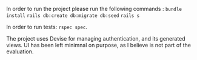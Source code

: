 In order to run the project please run the following commands :
`bundle install`
`rails db:create db:migrate db:seed`
`rails s`

In order to run tests: `rspec spec`.


The project uses Devise for managing authentication, and its generated views.
UI has been left minimnal on purpose, as I believe is not part of the evaluation.

